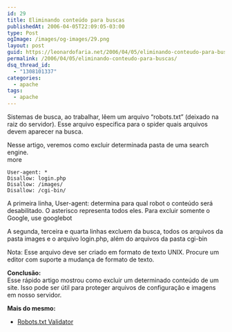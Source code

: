 ```yaml
---
id: 29
title: Eliminando conteúdo para buscas
publishedAt: 2006-04-05T22:09:05-03:00
type: Post
ogImage: /images/og-images/29.png
layout: post
guid: https://leonardofaria.net/2006/04/05/eliminando-conteudo-para-buscas/
permalink: /2006/04/05/eliminando-conteudo-para-buscas/
dsq_thread_id:
  - "1308101337"
categories:
  - apache
tags:
  - apache
---
```

Sistemas de busca, ao trabalhar, lêem um arquivo &#8220;robots.txt&#8221; (deixado na raiz do servidor). Esse arquivo especifica para o spider quais arquivos devem aparecer na busca.

Nesse artigo, veremos como excluir determinada pasta de uma search engine.  
<span className="hidden">more</span>

```text
User-agent: *
Disallow: login.php
Disallow: /images/
Disallow: /cgi-bin/
```

A primeira linha, User-agent: determina para qual robot o conteúdo será desabilitado. O asterisco representa todos eles. Para excluir somente o Google, use googlebot

A segunda, terceira e quarta linhas excluem da busca, todos os arquivos da pasta images e o arquivo login.php, além do arquivos da pasta cgi-bin

Nota: Esse arquivo deve ser criado em formato de texto UNIX. Procure um editor com suporte a mudança de formato de texto.

**Conclusão:**  
Esse rápido artigo mostrou como excluir um determinado conteúdo de um site. Isso pode ser útil para proteger arquivos de configuração e imagens em nosso servidor.

**Mais do mesmo:**  

- [Robots.txt Validator](http://www.searchengineworld.com/cgi-bin/robotcheck.cgi)
